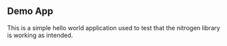 ## Demo App
This is a simple hello world application used to test that the nitrogen library is working as intended.
